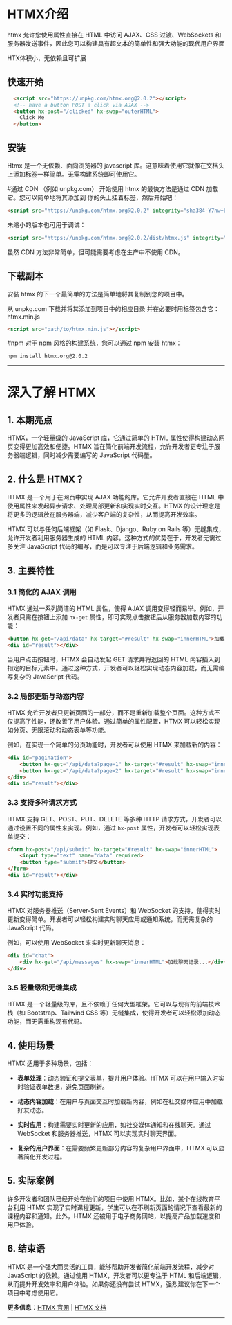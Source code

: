 # HTMX介绍
htmx 允许您使用属性直接在 HTML 中访问 AJAX、CSS 过渡、WebSockets 和服务器发送事件，因此您可以构建具有超文本的简单性和强大功能的现代用户界面

HTX体积小，无依赖且可扩展

## 快速开始
```html
  <script src="https://unpkg.com/htmx.org@2.0.2"></script>
  <!-- have a button POST a click via AJAX -->
  <button hx-post="/clicked" hx-swap="outerHTML">
    Click Me
  </button>
```

## 安装
Htmx 是一个无依赖、面向浏览器的 javascript 库。这意味着使用它就像在文档头上添加标签一样简单。无需构建系统即可使用它。

#通过 CDN （例如 unpkg.com）
开始使用 htmx 的最快方法是通过 CDN 加载它。您可以简单地将其添加到 你的头上挂着标签，然后开始吧：

```html
<script src="https://unpkg.com/htmx.org@2.0.2" integrity="sha384-Y7hw+L/jvKeWIRRkqWYfPcvVxHzVzn5REgzbawhxAuQGwX1XWe70vji+VSeHOThJ" crossorigin="anonymous"></script>
```
未缩小的版本也可用于调试：

```html
<script src="https://unpkg.com/htmx.org@2.0.2/dist/htmx.js" integrity="sha384-yZq+5izaUBKcRgFbxgkRYwpHhHHCpp5nseXp0MEQ1A4MTWVMnqkmcuFez8x5qfxr" crossorigin="anonymous"></script>
```
虽然 CDN 方法非常简单，但可能需要考虑在生产中不使用 CDN。

## 下载副本
安装 htmx 的下一个最简单的方法是简单地将其复制到您的项目中。

从 unpkg.com 下载并将其添加到项目中的相应目录 并在必要时用标签包含它：htmx.min.js
```html
<script src="path/to/htmx.min.js"></script>
```

#npm
对于 npm 风格的构建系统，您可以通过 npm 安装 htmx：

```shell
npm install htmx.org@2.0.2
```



---

#  深入了解 HTMX

## 1. 本期亮点
 HTMX，一个轻量级的 JavaScript 库，它通过简单的 HTML 属性使得构建动态网页变得更加高效和便捷。HTMX 旨在简化前端开发流程，允许开发者更专注于服务器端逻辑，同时减少需要编写的 JavaScript 代码量。

## 2. 什么是 HTMX？
HTMX 是一个用于在网页中实现 AJAX 功能的库。它允许开发者直接在 HTML 中使用属性来发起异步请求、处理局部更新和实现实时交互。HTMX 的设计理念是将更多的逻辑放在服务器端，减少客户端的复杂性，从而提高开发效率。

HTMX 可以与任何后端框架（如 Flask、Django、Ruby on Rails 等）无缝集成，允许开发者利用服务器生成的 HTML 内容。这种方式的优势在于，开发者无需过多关注 JavaScript 代码的编写，而是可以专注于后端逻辑和业务需求。

## 3. 主要特性

### 3.1 简化的 AJAX 调用
HTMX 通过一系列简洁的 HTML 属性，使得 AJAX 调用变得轻而易举。例如，开发者只需在按钮上添加 `hx-get` 属性，即可实现点击按钮后从服务器加载内容的功能：

```html
<button hx-get="/api/data" hx-target="#result" hx-swap="innerHTML">加载数据</button>
<div id="result"></div>
```

当用户点击按钮时，HTMX 会自动发起 GET 请求并将返回的 HTML 内容插入到指定的目标元素中。通过这种方式，开发者可以轻松实现动态内容加载，而无需编写复杂的 JavaScript 代码。

### 3.2 局部更新与动态内容
HTMX 允许开发者只更新页面的一部分，而不是重新加载整个页面。这种方式不仅提高了性能，还改善了用户体验。通过简单的属性配置，HTMX 可以轻松实现如分页、无限滚动和动态表单等功能。

例如，在实现一个简单的分页功能时，开发者可以使用 HTMX 来加载新的内容：

```html
<div id="pagination">
    <button hx-get="/api/data?page=1" hx-target="#result" hx-swap="innerHTML">1</button>
    <button hx-get="/api/data?page=2" hx-target="#result" hx-swap="innerHTML">2</button>
</div>
<div id="result"></div>
```

### 3.3 支持多种请求方式
HTMX 支持 GET、POST、PUT、DELETE 等多种 HTTP 请求方式，开发者可以通过设置不同的属性来实现。例如，通过 `hx-post` 属性，开发者可以轻松实现表单提交：

```html
<form hx-post="/api/submit" hx-target="#result" hx-swap="innerHTML">
    <input type="text" name="data" required>
    <button type="submit">提交</button>
</form>
<div id="result"></div>
```

### 3.4 实时功能支持
HTMX 对服务器推送（Server-Sent Events）和 WebSocket 的支持，使得实时更新变得简单。开发者可以轻松构建实时聊天应用或通知系统，而无需复杂的 JavaScript 代码。

例如，可以使用 WebSocket 来实时更新聊天消息：

```html
<div id="chat">
    <div hx-get="/api/messages" hx-swap="innerHTML">加载聊天记录...</div>
</div>
```

### 3.5 轻量级和无缝集成
HTMX 是一个轻量级的库，且不依赖于任何大型框架。它可以与现有的前端技术栈（如 Bootstrap、Tailwind CSS 等）无缝集成，使得开发者可以轻松添加动态功能，而无需重构现有代码。

## 4. 使用场景
HTMX 适用于多种场景，包括：

- **表单处理**：动态验证和提交表单，提升用户体验。HTMX 可以在用户输入时实时验证表单数据，避免页面刷新。
  
- **动态内容加载**：在用户与页面交互时加载新内容，例如在社交媒体应用中加载好友动态。

- **实时应用**：构建需要实时更新的应用，如社交媒体通知和在线聊天。通过 WebSocket 和服务器推送，HTMX 可以实现实时聊天界面。

- **复杂的用户界面**：在需要频繁更新部分内容的复杂用户界面中，HTMX 可以显著简化开发过程。

## 5. 实际案例
许多开发者和团队已经开始在他们的项目中使用 HTMX。比如，某个在线教育平台利用 HTMX 实现了实时课程更新，学生可以在不刷新页面的情况下查看最新的课程内容和通知。此外，HTMX 还被用于电子商务网站，以提高产品加载速度和用户体验。

## 6. 结束语
HTMX 是一个强大而灵活的工具，能够帮助开发者简化前端开发流程，减少对 JavaScript 的依赖。通过使用 HTMX，开发者可以更专注于 HTML 和后端逻辑，从而提升开发效率和用户体验。如果你还没有尝试 HTMX，强烈建议你在下一个项目中考虑使用它。

**更多信息**：[HTMX 官网](https://htmx.org/) | [HTMX 文档](https://htmx.org/docs/)

---
